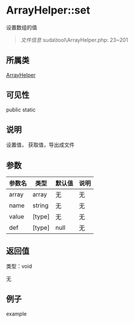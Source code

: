 # ArrayHelper::set

设置数组的值

> *文件信息* suda\tool\ArrayHelper.php: 23~201

## 所属类 

[ArrayHelper](../ArrayHelper.md)

## 可见性

 public static

## 说明


设置值， 获取值，导出成文件


## 参数


| 参数名 | 类型 | 默认值 | 说明 |
|--------|-----|-------|-------|
| array |  array | 无 | 无 |
| name |  string | 无 | 无 |
| value |  [type] | 无 | 无 |
| def |  [type] | null | 无 |



## 返回值

类型：void

无



## 例子

example